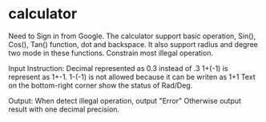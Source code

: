 # calculator
Need to Sign in from Google.
The calculator support basic operation, Sin(), Cos(), Tan() function, dot and backspace.
It also support radius and degree two mode in these functions. 
Constrain most illegal operation.

Input Instruction:
Decimal represented as 0.3 instead of .3
1+(-1) is represent as 1+-1.
1-(-1) is not allowed because it can be writen as 1+1
Text on the bottom-right corner show the status of Rad/Deg.


Output:
When detect illegal operation, output "Error"
Otherwise output result with one decimal precision.
